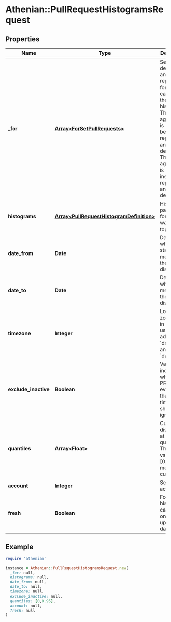 # Athenian::PullRequestHistogramsRequest

## Properties

| Name | Type | Description | Notes |
| ---- | ---- | ----------- | ----- |
| **_for** | [**Array&lt;ForSetPullRequests&gt;**](ForSetPullRequests.md) | Sets of developers and repositories for which to calculate the histograms. The aggregation is &#x60;AND&#x60; between repositories and developers. The aggregation is &#x60;OR&#x60; inside both repositories and developers. |  |
| **histograms** | [**Array&lt;PullRequestHistogramDefinition&gt;**](PullRequestHistogramDefinition.md) | Histogram parameters for each wanted topic. |  |
| **date_from** | **Date** | Date from when to start measuring the distribution. |  |
| **date_to** | **Date** | Date until which to measure the distribution. |  |
| **timezone** | **Integer** | Local time zone offset in minutes, used to adjust &#x60;date_from&#x60; and &#x60;date_to&#x60;. | [optional] |
| **exclude_inactive** | **Boolean** | Value indicating whether PRs without events in the given time frame shall be ignored. |  |
| **quantiles** | **Array&lt;Float&gt;** | Cut the distributions at certain quantiles. The default values are [0, 1] which means no cutting. | [optional] |
| **account** | **Integer** | Session account ID. |  |
| **fresh** | **Boolean** | Force histograms calculation on the most up to date data. | [optional] |

## Example

```ruby
require 'athenian'

instance = Athenian::PullRequestHistogramsRequest.new(
  _for: null,
  histograms: null,
  date_from: null,
  date_to: null,
  timezone: null,
  exclude_inactive: null,
  quantiles: [0,0.95],
  account: null,
  fresh: null
)
```

